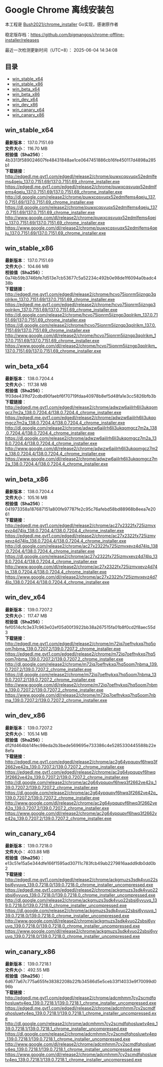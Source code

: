 # Google Chrome 离线安装包
本工程是 [Bush2021/chrome_installer](https://github.com/Bush2021/chrome_installer) Go实现，感谢原作者

稳定版存档：<https://github.com/bigmangos/chrome-offline-installer/releases>

最近一次检测更新时间（UTC+8）：
2025-06-04 14:34:08

## 目录
* [win_stable_x64](https://github.com/bigmangos/chrome-offline-installer?tab=readme-ov-file#win_stable_x64)
* [win_stable_x86](https://github.com/bigmangos/chrome-offline-installer?tab=readme-ov-file#win_stable_x86)
* [win_beta_x64](https://github.com/bigmangos/chrome-offline-installer?tab=readme-ov-file#win_beta_x64)
* [win_beta_x86](https://github.com/bigmangos/chrome-offline-installer?tab=readme-ov-file#win_beta_x86)
* [win_dev_x64](https://github.com/bigmangos/chrome-offline-installer?tab=readme-ov-file#win_dev_x64)
* [win_dev_x86](https://github.com/bigmangos/chrome-offline-installer?tab=readme-ov-file#win_dev_x86)
* [win_canary_x64](https://github.com/bigmangos/chrome-offline-installer?tab=readme-ov-file#win_canary_x64)
* [win_canary_x86](https://github.com/bigmangos/chrome-offline-installer?tab=readme-ov-file#win_canary_x86)

## win_stable_x64
**最新版本**： 137.0.7151.69  
**文件大小**： 116.70 MB  
**校验值（Sha256）**： 4b3313f589024607fe48431848ae1ce0647451886cb16fe450117d4898a285b1  
**下载链接**：
http://edgedl.me.gvt1.com/edgedl/release2/chrome/puwxcqsvuqx52edmlfems4qeju_137.0.7151.69/137.0.7151.69_chrome_installer.exe
https://edgedl.me.gvt1.com/edgedl/release2/chrome/puwxcqsvuqx52edmlfems4qeju_137.0.7151.69/137.0.7151.69_chrome_installer.exe
http://dl.google.com/release2/chrome/puwxcqsvuqx52edmlfems4qeju_137.0.7151.69/137.0.7151.69_chrome_installer.exe
https://dl.google.com/release2/chrome/puwxcqsvuqx52edmlfems4qeju_137.0.7151.69/137.0.7151.69_chrome_installer.exe
http://www.google.com/dl/release2/chrome/puwxcqsvuqx52edmlfems4qeju_137.0.7151.69/137.0.7151.69_chrome_installer.exe
https://www.google.com/dl/release2/chrome/puwxcqsvuqx52edmlfems4qeju_137.0.7151.69/137.0.7151.69_chrome_installer.exe
## win_stable_x86
**最新版本**： 137.0.7151.69  
**文件大小**： 104.66 MB  
**校验值（Sha256）**： 0a74b59b3746bfe7d513e7cb53677c5a52234c492b0e98de1f6094a0badc438b  
**下载链接**：
http://edgedl.me.gvt1.com/edgedl/release2/chrome/hcvo75ionrm5iizngp3qolrikm_137.0.7151.69/137.0.7151.69_chrome_installer.exe
https://edgedl.me.gvt1.com/edgedl/release2/chrome/hcvo75ionrm5iizngp3qolrikm_137.0.7151.69/137.0.7151.69_chrome_installer.exe
http://dl.google.com/release2/chrome/hcvo75ionrm5iizngp3qolrikm_137.0.7151.69/137.0.7151.69_chrome_installer.exe
https://dl.google.com/release2/chrome/hcvo75ionrm5iizngp3qolrikm_137.0.7151.69/137.0.7151.69_chrome_installer.exe
http://www.google.com/dl/release2/chrome/hcvo75ionrm5iizngp3qolrikm_137.0.7151.69/137.0.7151.69_chrome_installer.exe
https://www.google.com/dl/release2/chrome/hcvo75ionrm5iizngp3qolrikm_137.0.7151.69/137.0.7151.69_chrome_installer.exe
## win_beta_x64
**最新版本**： 138.0.7204.4  
**文件大小**： 117.38 MB  
**校验值（Sha256）**： 1f03de431fd72cdbd90faebf6f70719fdaa40978b8ef5d48fa1e3cc5826bfb3b  
**下载链接**：
http://edgedl.me.gvt1.com/edgedl/release2/chrome/adwzw6aiilrh6li3ukqomgcz7m2a_138.0.7204.4/138.0.7204.4_chrome_installer.exe
https://edgedl.me.gvt1.com/edgedl/release2/chrome/adwzw6aiilrh6li3ukqomgcz7m2a_138.0.7204.4/138.0.7204.4_chrome_installer.exe
http://dl.google.com/release2/chrome/adwzw6aiilrh6li3ukqomgcz7m2a_138.0.7204.4/138.0.7204.4_chrome_installer.exe
https://dl.google.com/release2/chrome/adwzw6aiilrh6li3ukqomgcz7m2a_138.0.7204.4/138.0.7204.4_chrome_installer.exe
http://www.google.com/dl/release2/chrome/adwzw6aiilrh6li3ukqomgcz7m2a_138.0.7204.4/138.0.7204.4_chrome_installer.exe
https://www.google.com/dl/release2/chrome/adwzw6aiilrh6li3ukqomgcz7m2a_138.0.7204.4/138.0.7204.4_chrome_installer.exe
## win_beta_x86
**最新版本**： 138.0.7204.4  
**文件大小**： 105.16 MB  
**校验值（Sha256）**： 041973358a187687151a800fe97787fe2c95c76afebd58bd88968b8eea7e2061  
**下载链接**：
http://edgedl.me.gvt1.com/edgedl/release2/chrome/ac27x2322fx725izmvxevz4d74lq_138.0.7204.4/138.0.7204.4_chrome_installer.exe
https://edgedl.me.gvt1.com/edgedl/release2/chrome/ac27x2322fx725izmvxevz4d74lq_138.0.7204.4/138.0.7204.4_chrome_installer.exe
http://dl.google.com/release2/chrome/ac27x2322fx725izmvxevz4d74lq_138.0.7204.4/138.0.7204.4_chrome_installer.exe
https://dl.google.com/release2/chrome/ac27x2322fx725izmvxevz4d74lq_138.0.7204.4/138.0.7204.4_chrome_installer.exe
http://www.google.com/dl/release2/chrome/ac27x2322fx725izmvxevz4d74lq_138.0.7204.4/138.0.7204.4_chrome_installer.exe
https://www.google.com/dl/release2/chrome/ac27x2322fx725izmvxevz4d74lq_138.0.7204.4/138.0.7204.4_chrome_installer.exe
## win_dev_x64
**最新版本**： 139.0.7207.2  
**文件大小**： 117.47 MB  
**校验值（Sha256）**： fef0514cfc3e37c963e02ef05d00f3922bb38a267515fa01b8f0cd2f8aec55d3  
**下载链接**：
http://edgedl.me.gvt1.com/edgedl/release2/chrome/m72iq7oefhykxq7hq5oom7nbma_139.0.7207.2/139.0.7207.2_chrome_installer.exe
https://edgedl.me.gvt1.com/edgedl/release2/chrome/m72iq7oefhykxq7hq5oom7nbma_139.0.7207.2/139.0.7207.2_chrome_installer.exe
http://dl.google.com/release2/chrome/m72iq7oefhykxq7hq5oom7nbma_139.0.7207.2/139.0.7207.2_chrome_installer.exe
https://dl.google.com/release2/chrome/m72iq7oefhykxq7hq5oom7nbma_139.0.7207.2/139.0.7207.2_chrome_installer.exe
http://www.google.com/dl/release2/chrome/m72iq7oefhykxq7hq5oom7nbma_139.0.7207.2/139.0.7207.2_chrome_installer.exe
https://www.google.com/dl/release2/chrome/m72iq7oefhykxq7hq5oom7nbma_139.0.7207.2/139.0.7207.2_chrome_installer.exe
## win_dev_x86
**最新版本**： 139.0.7207.2  
**文件大小**： 105.14 MB  
**校验值（Sha256）**： d12fd464bb14fec98eda2b3bede569695e733386c4e5285330445588b22e8efa  
**下载链接**：
http://edgedl.me.gvt1.com/edgedl/release2/chrome/ac2g64ypqupvf6hwq3f2662ve42q_139.0.7207.2/139.0.7207.2_chrome_installer.exe
https://edgedl.me.gvt1.com/edgedl/release2/chrome/ac2g64ypqupvf6hwq3f2662ve42q_139.0.7207.2/139.0.7207.2_chrome_installer.exe
http://dl.google.com/release2/chrome/ac2g64ypqupvf6hwq3f2662ve42q_139.0.7207.2/139.0.7207.2_chrome_installer.exe
https://dl.google.com/release2/chrome/ac2g64ypqupvf6hwq3f2662ve42q_139.0.7207.2/139.0.7207.2_chrome_installer.exe
http://www.google.com/dl/release2/chrome/ac2g64ypqupvf6hwq3f2662ve42q_139.0.7207.2/139.0.7207.2_chrome_installer.exe
https://www.google.com/dl/release2/chrome/ac2g64ypqupvf6hwq3f2662ve42q_139.0.7207.2/139.0.7207.2_chrome_installer.exe
## win_canary_x64
**最新版本**： 139.0.7218.0  
**文件大小**： 403.88 MB  
**校验值（Sha256）**： e13c51e15a5e344dfe166f1595ad30711c783fcb49ab2279816aadd9db0dd0b2  
**下载链接**：
http://edgedl.me.gvt1.com/edgedl/release2/chrome/ackgmuzs3sdk4vuo22sbsi6yvuvq_139.0.7218.0/139.0.7218.0_chrome_installer_uncompressed.exe
https://edgedl.me.gvt1.com/edgedl/release2/chrome/ackgmuzs3sdk4vuo22sbsi6yvuvq_139.0.7218.0/139.0.7218.0_chrome_installer_uncompressed.exe
http://dl.google.com/release2/chrome/ackgmuzs3sdk4vuo22sbsi6yvuvq_139.0.7218.0/139.0.7218.0_chrome_installer_uncompressed.exe
https://dl.google.com/release2/chrome/ackgmuzs3sdk4vuo22sbsi6yvuvq_139.0.7218.0/139.0.7218.0_chrome_installer_uncompressed.exe
http://www.google.com/dl/release2/chrome/ackgmuzs3sdk4vuo22sbsi6yvuvq_139.0.7218.0/139.0.7218.0_chrome_installer_uncompressed.exe
https://www.google.com/dl/release2/chrome/ackgmuzs3sdk4vuo22sbsi6yvuvq_139.0.7218.0/139.0.7218.0_chrome_installer_uncompressed.exe
## win_canary_x86
**最新版本**： 139.0.7218.1  
**文件大小**： 492.55 MB  
**校验值（Sha256）**： 6d677a67c775a655fe38382208b22fb34586d5e5ceb33f14033e9f70099d096b  
**下载链接**：
http://edgedl.me.gvt1.com/edgedl/release2/chrome/adcmhmm7cy2scmdfqhosluwtv4eq_139.0.7218.1/139.0.7218.1_chrome_installer_uncompressed.exe
https://edgedl.me.gvt1.com/edgedl/release2/chrome/adcmhmm7cy2scmdfqhosluwtv4eq_139.0.7218.1/139.0.7218.1_chrome_installer_uncompressed.exe
http://dl.google.com/release2/chrome/adcmhmm7cy2scmdfqhosluwtv4eq_139.0.7218.1/139.0.7218.1_chrome_installer_uncompressed.exe
https://dl.google.com/release2/chrome/adcmhmm7cy2scmdfqhosluwtv4eq_139.0.7218.1/139.0.7218.1_chrome_installer_uncompressed.exe
http://www.google.com/dl/release2/chrome/adcmhmm7cy2scmdfqhosluwtv4eq_139.0.7218.1/139.0.7218.1_chrome_installer_uncompressed.exe
https://www.google.com/dl/release2/chrome/adcmhmm7cy2scmdfqhosluwtv4eq_139.0.7218.1/139.0.7218.1_chrome_installer_uncompressed.exe
